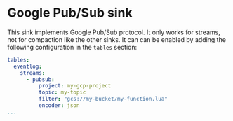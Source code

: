 # Google Pub/Sub sink

This sink implements Google Pub/Sub protocol. It only works for streams, not for compaction like the other sinks. It can can be enabled by adding the following configuration in the `tables` section:

```yaml
tables:
  eventlog:
    streams:
      - pubsub:
          project: my-gcp-project
          topic: my-topic
          filter: "gcs://my-bucket/my-function.lua"
          encoder: json
...
```
